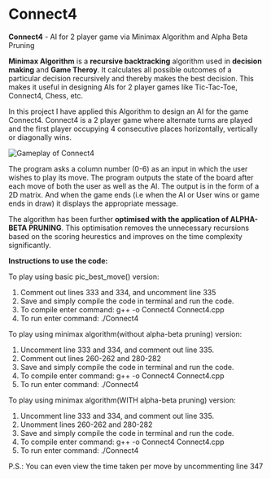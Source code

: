 # Connect4
**Connect4** - AI for 2 player game via Minimax Algorithm and Alpha Beta Pruning

**Minimax Algorithm** is a **recursive backtracking** algorithm used in **decision making** and **Game Theroy**. It calculates all possible outcomes of a particular decision recursively and thereby makes the best decision. This makes it useful in designing AIs for 2 player games like Tic-Tac-Toe, Connect4, Chess, etc.

In this project I have applied this Algorithm to design an AI for the game Connect4. 
Connect4 is a 2 player game where alternate turns are played and the first player occupying 4 consecutive places horizontally, vertically or diagonally wins. 

![Gameplay of Connect4](https://upload.wikimedia.org/wikipedia/commons/thumb/a/ad/Connect_Four.gif/220px-Connect_Four.gif)


The program asks a column number (0-6) as an input in which the user wishes to play its move. The program outputs the state of the board after each move of both the user as well as the AI. The output is in the form of a 2D matrix. And when the game ends (i.e when the AI or User wins or game ends in draw) it displays the appropriate message.

The algorithm has been further **optimised with the application of ALPHA-BETA PRUNING**. This optimisation removes the unnecessary recursions based on the scoring heurestics and improves on the time complexity significantly.


**Instructions to use the code:**

To play using basic pic_best_move() version:

1. Comment out lines 333 and 334, and uncomment line 335
2. Save and simply compile the code in terminal and run the code.
3. To compile enter command: g++ -o Connect4 Connect4.cpp
4. To run enter command: ./Connect4



To play using minimax algorithm(without alpha-beta pruning) version:

1. Uncomment line 333 and 334, and comment out line 335.
2. Comment out lines 260-262 and 280-282
3. Save and simply compile the code in terminal and run the code.
4. To compile enter command: g++ -o Connect4 Connect4.cpp
5. To run enter command: ./Connect4



To play using minimax algorithm(WITH alpha-beta pruning) version:

1. Uncomment line 333 and 334, and comment out line 335.
2. Unomment lines 260-262 and 280-282
3. Save and simply compile the code in terminal and run the code.
4. To compile enter command: g++ -o Connect4 Connect4.cpp
5. To run enter command: ./Connect4

P.S.: You can even view the time taken per move by uncommenting line 347

